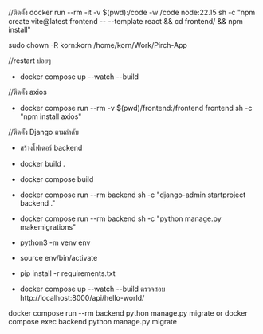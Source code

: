 //ติดตั้ง
docker run --rm -it -v $(pwd):/code -w /code node:22.15 sh -c "npm create vite@latest frontend -- --template react && cd frontend/ && npm install"

sudo chown -R korn:korn /home/korn/Work/Pirch-App

//restart บ่อยๆ
- docker compose up --watch --build

//ติดตั้ง axios
- docker compose run --rm -v $(pwd)/frontend:/frontend frontend sh -c "npm install axios"

//ติดตั้ง Django ตามลำดับ
- สร้างโฟเดอร์ backend
- docker build .
- docker compose build
- docker compose run --rm backend sh -c "django-admin startproject backend ."
- docker compose run --rm backend sh -c "python manage.py makemigrations"
- python3 -m venv env
- source env/bin/activate
- pip install -r requirements.txt

- docker compose up --watch --build
ตรวจสอบ
http://localhost:8000/api/hello-world/

docker compose run --rm backend python manage.py migrate
or
docker compose exec backend python manage.py migrate

